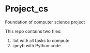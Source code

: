 # Project_cs
Foundation of computer science project

This repo contains two files:
1) .txt with all tasks to compute
2) .ipnyb with Python code

